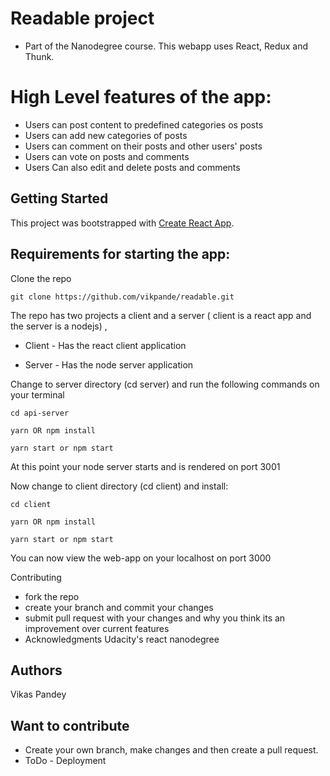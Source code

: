 
# Readable project  
- Part of the Nanodegree course. This webapp uses React, Redux and Thunk. 

# High Level features of the app: 

-  Users can post content to predefined categories os posts
-  Users can add new categories of posts
-  Users can comment on their posts and other users' posts
-  Users can vote on posts and comments
-  Users Can also edit and delete posts and comments

## Getting Started

This project was bootstrapped with [Create React App](https://github.com/facebookincubator/create-react-app).

## Requirements for starting the app:

Clone the repo 

```
git clone https://github.com/vikpande/readable.git
```

The repo has two projects a client and a server ( client is a react app and the server is a nodejs) ,

- Client - Has the react client application

- Server - Has the node server application

Change to server directory (cd server) and run the following commands on your terminal

```
cd api-server 
```
```
yarn OR npm install
```

```
yarn start or npm start
```
At this point your node server starts and is rendered on port 3001


Now change to client directory (cd client) and install:

```
cd client 
```
```
yarn OR npm install
```

```
yarn start or npm start
```
You can now view the web-app on your localhost on port 3000 

Contributing

- fork the repo
- create your branch and commit your changes
- submit pull request with your changes and why you think its an improvement over current features
- Acknowledgments Udacity's react nanodegree

## Authors

Vikas Pandey

## Want to contribute
- Create your own branch, make changes and then create a pull request.
- ToDo - Deployment

